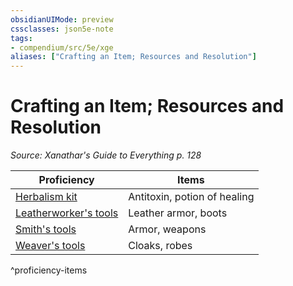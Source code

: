 ```yaml
---
obsidianUIMode: preview
cssclasses: json5e-note
tags:
- compendium/src/5e/xge
aliases: ["Crafting an Item; Resources and Resolution"]
---
```

# Crafting an Item; Resources and Resolution
*Source: Xanathar's Guide to Everything p. 128* 

| Proficiency | Items |
|-------------|-------|
| [Herbalism kit](2-Mechanics/CLI/items/herbalism-kit.md) | Antitoxin, potion of healing |
| [Leatherworker's tools](2-Mechanics/CLI/items/leatherworkers-tools.md) | Leather armor, boots |
| [Smith's tools](2-Mechanics/CLI/items/smiths-tools.md) | Armor, weapons |
| [Weaver's tools](2-Mechanics/CLI/items/weavers-tools.md) | Cloaks, robes |
^proficiency-items